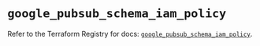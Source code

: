 # `google_pubsub_schema_iam_policy`

Refer to the Terraform Registry for docs: [`google_pubsub_schema_iam_policy`](https://registry.terraform.io/providers/hashicorp/google-beta/6.12.0/docs/resources/google_pubsub_schema_iam_policy).
